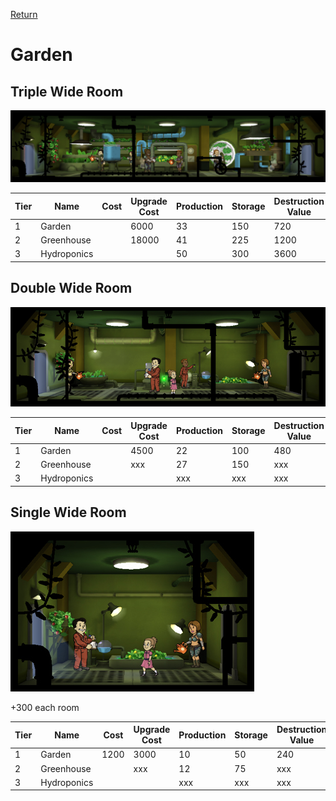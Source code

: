 [Return](../README.md)

Garden
===========

## Triple Wide Room

![Garden](t3images/triplehydroponics.jpg)

Tier | Name | Cost | Upgrade Cost | Production | Storage | Destruction Value
------|------|------|------|------|------|------
1 | Garden | | 6000 | 33 | 150 | 720
2 | Greenhouse | | 18000 | 41 | 225 | 1200
3 | Hydroponics | | | 50 | 300 | 3600

## Double Wide Room

![Garden](t1images/t1doublegarden.jpg)

Tier | Name | Cost | Upgrade Cost | Production | Storage | Destruction Value
------|------|------|------|------|------|------
1 | Garden | | 4500 | 22 | 100 | 480
2 | Greenhouse | | xxx | 27 | 150 | xxx
3 | Hydroponics | | | xxx | xxx | xxx

## Single Wide Room

![Garden](t1images/t1singlegarden.jpg)

+300 each room

Tier | Name | Cost | Upgrade Cost | Production | Storage | Destruction Value
------|------|------|------|------|------|------
1 | Garden | 1200 | 3000 | 10 | 50 | 240
2 | Greenhouse | | xxx | 12 | 75 | xxx
3 | Hydroponics | | | xxx | xxx | xxx
